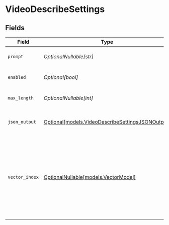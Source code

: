 # VideoDescribeSettings


## Fields

| Field                                                                                                                         | Type                                                                                                                          | Required                                                                                                                      | Description                                                                                                                   |
| ----------------------------------------------------------------------------------------------------------------------------- | ----------------------------------------------------------------------------------------------------------------------------- | ----------------------------------------------------------------------------------------------------------------------------- | ----------------------------------------------------------------------------------------------------------------------------- |
| `prompt`                                                                                                                      | *OptionalNullable[str]*                                                                                                       | :heavy_minus_sign:                                                                                                            | Prompt for video description                                                                                                  |
| `enabled`                                                                                                                     | *Optional[bool]*                                                                                                              | :heavy_minus_sign:                                                                                                            | Enable video description                                                                                                      |
| `max_length`                                                                                                                  | *OptionalNullable[int]*                                                                                                       | :heavy_minus_sign:                                                                                                            | Maximum length of the description                                                                                             |
| `json_output`                                                                                                                 | [Optional[models.VideoDescribeSettingsJSONOutput]](../models/videodescribesettingsjsonoutput.md)                              | :heavy_minus_sign:                                                                                                            | JSON format for the response                                                                                                  |
| `vector_index`                                                                                                                | [OptionalNullable[models.VectorModel]](../models/vectormodel.md)                                                              | :heavy_minus_sign:                                                                                                            | Name of the vector model to use for embedding the text output. If vector_index is duplicated, the vector will be overwritten. |